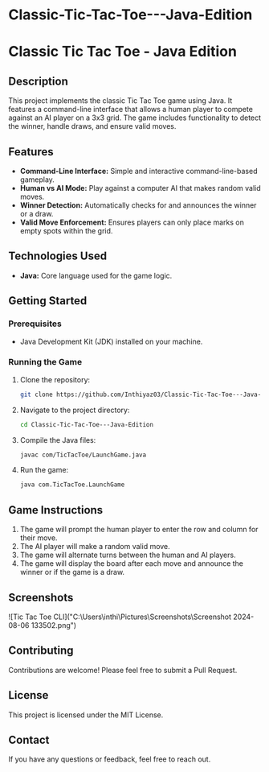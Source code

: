 # Classic-Tic-Tac-Toe---Java-Edition
# Classic Tic Tac Toe - Java Edition

## Description

This project implements the classic Tic Tac Toe game using Java. It features a command-line interface that allows a human player to compete against an AI player on a 3x3 grid. The game includes functionality to detect the winner, handle draws, and ensure valid moves.

## Features

- **Command-Line Interface:** Simple and interactive command-line-based gameplay.
- **Human vs AI Mode:** Play against a computer AI that makes random valid moves.
- **Winner Detection:** Automatically checks for and announces the winner or a draw.
- **Valid Move Enforcement:** Ensures players can only place marks on empty spots within the grid.

## Technologies Used

- **Java:** Core language used for the game logic.

## Getting Started

### Prerequisites

- Java Development Kit (JDK) installed on your machine.

### Running the Game

1. Clone the repository:
    ```bash
    git clone https://github.com/Inthiyaz03/Classic-Tic-Tac-Toe---Java-Edition.git
    ```
2. Navigate to the project directory:
    ```bash
    cd Classic-Tic-Tac-Toe---Java-Edition
    ```
3. Compile the Java files:
    ```bash
    javac com/TicTacToe/LaunchGame.java
    ```
4. Run the game:
    ```bash
    java com.TicTacToe.LaunchGame
    ```

## Game Instructions

1. The game will prompt the human player to enter the row and column for their move.
2. The AI player will make a random valid move.
3. The game will alternate turns between the human and AI players.
4. The game will display the board after each move and announce the winner or if the game is a draw.

## Screenshots

![Tic Tac Toe CLI]("C:\Users\inthi\Pictures\Screenshots\Screenshot 2024-08-06 133502.png")

## Contributing

Contributions are welcome! Please feel free to submit a Pull Request.

## License

This project is licensed under the MIT License.

## Contact

If you have any questions or feedback, feel free to reach out.

